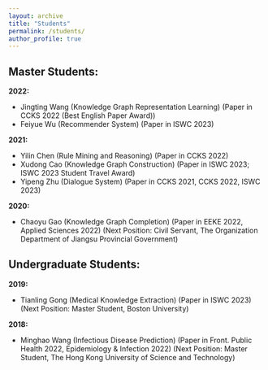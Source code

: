 ```yaml
---
layout: archive
title: "Students"
permalink: /students/
author_profile: true
---
```


## Master Students:
**2022:** 
* Jingting Wang (Knowledge Graph Representation Learning) (Paper in CCKS 2022 (Best English Paper Award))
* Feiyue Wu (Recommender System) (Paper in ISWC 2023)

**2021:**
* Yilin Chen (Rule Mining and Reasoning) (Paper in CCKS 2022)
* Xudong Cao (Knowledge Graph Construction) (Paper in ISWC 2023; ISWC 2023 Student Travel Award)
* Yipeng Zhu (Dialogue System) (Paper in CCKS 2021, CCKS 2022, ISWC 2023)

**2020:**
* Chaoyu Gao (Knowledge Graph Completion) (Paper in EEKE 2022, Applied Sciences 2022) (Next Position: Civil Servant, The Organization Department of Jiangsu Provincial Government)

## Undergraduate Students:
**2019:**
* Tianling Gong (Medical Knowledge Extraction) (Paper in ISWC 2023) (Next Position: Master Student, Boston University)

**2018:**
* Minghao Wang (Infectious Disease Prediction) (Paper in Front. Public Health 2022, Epidemiology & Infection 2022) (Next Position: Master Student, The 
Hong Kong University of Science and Technology)

